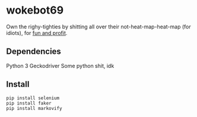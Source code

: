 # wokebot69
Own the righy-tighties by shitting all over their not-heat-map-heat-map (for idiots), for [fun and profit](https://www.youtube.com/watch?v=llqWTJGUFeE).

## Dependencies
Python 3
Geckodriver
Some python shit, idk

## Install
```
pip install selenium
pip install faker
pip install markovify
```